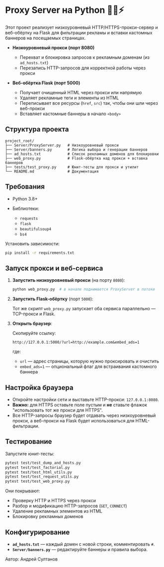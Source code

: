 # Proxy Server на Python 🌊🔥⚡

Этот проект реализует низкоуровневый HTTP/HTTPS-прокси-сервер и веб-обёртку на Flask для фильтрации рекламы и вставки кастомных баннеров на посещаемых страницах.


* **Низкоуровневый прокси (порт 8080)**

  * Перехват и блокировка запросов к рекламным доменам (из `ad_hosts.txt`)
  * Перезапись HTTP-запросов для корректной работы через прокси
* **Веб-обёртка Flask (порт 5000)**

  * Получает очищенный HTML через прокси или напрямую
  * Удаляет рекламные теги и элементы из HTML
  * Переписывает все ресурсы (`href`, `src`) так, чтобы они шли через веб-прокси
  * Вставляет кастомные баннеры в начало `<body>`

## Структура проекта

```
project_root/
├── Server/ProxyServer.py   # Низкоуровневый прокси
├── Server/banners.py       # Логика выбора и генерации баннеров
├── ad_hosts.txt            # Список рекламных доменов для блокировки
├── web_proxy.py            # Flask-обёртка над прокси + вставка баннеров
├── tests/test_proxy.py     # Юнит-тесты для прокси и утилит
└── README.md               # Документация
```

## Требования

* Python 3.8+
* Библиотеки:

  * `requests`
  * `flask`
  * `beautifulsoup4`
  * `bs4`

Установить зависимости:

```bash
pip install -r requirements.txt
```

##  Запуск прокси и веб-сервиса

1. **Запустить низкоуровневый прокси** (на порту `8080`):

   ```bash
   python web_proxy.py  # в начале поднимается ProxyServer в потоке
   ```

2. **Запустить Flask-обёртку** (порт `5000`):

   Тот же скрипт `web_proxy.py` запускает оба сервиса параллельно — TCP-прокси и Flask.

3. **Открыть браузер**:

   Скопируйте ссылку:

   ```
   http://127.0.0.1:5000/?url=http://example.com&embed_ads=1
   ```

   где:

   * `url` — адрес страницы, которую нужно проксировать и очистить
   * `embed_ads=1` — опциональный флаг для встраивания кастомного баннера

## Настройка браузера

* Откройте настройки сети и выставьте HTTP-прокси: `127.0.0.1:8080`.
* **Важно:** для HTTPS оставьте поле пустым и **не** ставьте флажок "использовать тот же прокси для HTTPS".
* Все HTTP-запросы браузер будет отдавать через низкоуровневый прокси, а веб-прокси на Flask будет использоваться для HTML-фильтрации.

##  Тестирование

Запустите юнит-тесты:

```bash
pytest test/test_dump_and_hosts.py
pytest test/test_factorial.py
pytest test/test_html_utils.py
pytest test/test_request_utils.py
pytest test/test_web_proxy.py
```

Они покрывают:

* Проверку HTTP и HTTPS через прокси
* Разбор и модификацию HTTP-запросов (`GET`, `CONNECT`)
* Удаление рекламных элементов из HTML
* Блокировку рекламных доменов

## Конфигурирование

* **`ad_hosts.txt`** — каждый домен с новой строки, комментировать `#`.
* **`Server/banners.py`** — редактируйте баннеры и правила выбора.


Автор: Андрей Султанов
